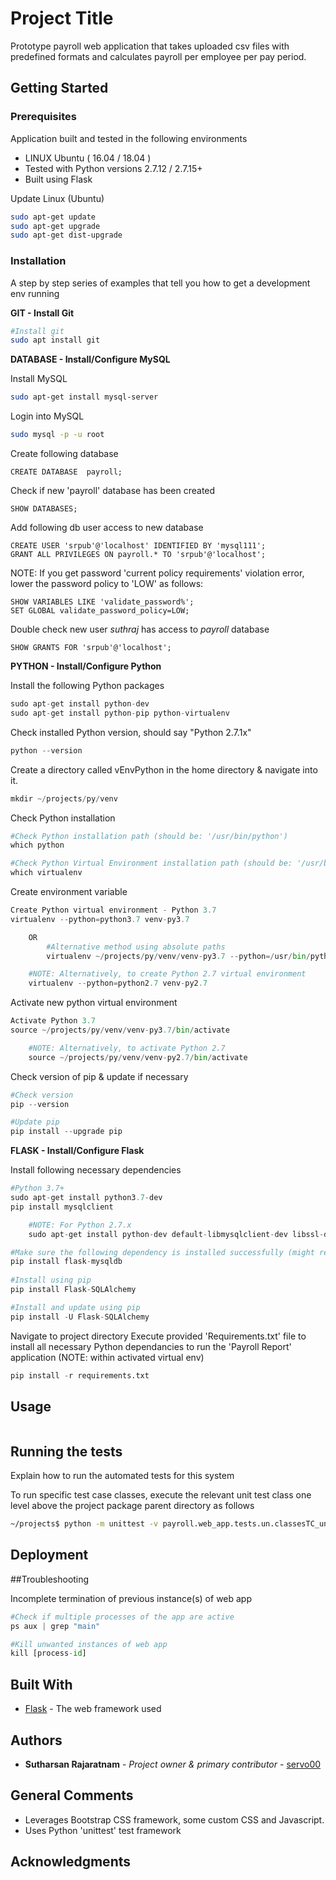 # Project Title

Prototype payroll web application that takes uploaded csv files with predefined formats and calculates payroll per employee per pay period.

## Getting Started


### Prerequisites

Application built and tested in the following environments
* LINUX Ubuntu ( 16.04 / 18.04 )
* Tested with Python versions 2.7.12 / 2.7.15+
* Built using Flask

Update Linux (Ubuntu)

```bash
sudo apt-get update        
sudo apt-get upgrade       
sudo apt-get dist-upgrade  
```

### Installation

A step by step series of examples that tell you how to get a development env running

<b> GIT - Install Git </b>

```bash
#Install git
sudo apt install git
```

<b> DATABASE - Install/Configure MySQL </b>

Install MySQL

```bash
sudo apt-get install mysql-server
```

Login into MySQL

```bash
sudo mysql -p -u root
```

Create following database

```mysql
CREATE DATABASE  payroll;
```

Check if new 'payroll' database has been created

```mysql
SHOW DATABASES;
```

Add following db user access to new database

```mysql
CREATE USER 'srpub'@'localhost' IDENTIFIED BY 'mysql111';
GRANT ALL PRIVILEGES ON payroll.* TO 'srpub'@'localhost';
```

NOTE: If you get password 'current policy requirements' violation error, lower the password policy to 'LOW' as follows:

```mysql
SHOW VARIABLES LIKE 'validate_password%';
SET GLOBAL validate_password_policy=LOW;
```


Double check new user <i> suthraj </i> has access to <i> payroll </i> database

```mysql
SHOW GRANTS FOR 'srpub'@'localhost';
```

<b> PYTHON - Install/Configure Python </b>

Install the following Python packages

```python
sudo apt-get install python-dev
sudo apt-get install python-pip python-virtualenv
```

Check installed Python version, should say "Python 2.7.1x"

```python
python --version
```

Create a directory called vEnvPython in the home directory & navigate into it.

```python
mkdir ~/projects/py/venv
```

Check Python installation
 
```python
#Check Python installation path (should be: '/usr/bin/python')
which python

#Check Python Virtual Environment installation path (should be: '/usr/bin/virtualenv')
which virtualenv 
```

Create environment variable

```python
Create Python virtual environment - Python 3.7
virtualenv --python=python3.7 venv-py3.7

	OR
		#Alternative method using absolute paths
		virtualenv ~/projects/py/venv/venv-py3.7 --python=/usr/bin/python3.7

	#NOTE: Alternatively, to create Python 2.7 virtual environment
	virtualenv --python=python2.7 venv-py2.7 
```

Activate new python virtual environment

```python
Activate Python 3.7
source ~/projects/py/venv/venv-py3.7/bin/activate

	#NOTE: Alternatively, to activate Python 2.7
	source ~/projects/py/venv/venv-py2.7/bin/activate
```

Check version of pip & update if necessary

```python
#Check version
pip --version

#Update pip
pip install --upgrade pip
```



<b> FLASK - Install/Configure Flask </b>

Install following necessary dependencies

```python
#Python 3.7+
sudo apt-get install python3.7-dev
pip install mysqlclient

	#NOTE: For Python 2.7.x
	sudo apt-get install python-dev default-libmysqlclient-dev libssl-dev

#Make sure the following dependency is installed successfully (might require 'sudo')
pip install flask-mysqldb
		
#Install using pip
pip install Flask-SQLAlchemy

#Install and update using pip
pip install -U Flask-SQLAlchemy

```

Navigate to project directory
Execute provided 'Requirements.txt' file to install all necessary Python dependancies to run the 'Payroll Report' application 
(NOTE: within activated virtual env)

```python
pip install -r requirements.txt
```

## Usage

```python

```



## Running the tests

Explain how to run the automated tests for this system

To run specific test case classes, execute the relevant unit test class one level above the project package parent directory as follows

```bash
~/projects$ python -m unittest -v payroll.web_app.tests.un.classesTC_un.TC_ComputePayroll
```
 
## Deployment

##Troubleshooting

Incomplete termination of previous instance(s) of web app

```python
#Check if multiple processes of the app are active
ps aux | grep "main"

#Kill unwanted instances of web app
kill [process-id]

```

## Built With

* [Flask](http://flask.palletsprojects.com/en/1.1.x/) - The web framework used


## Authors

* **Sutharsan Rajaratnam** - *Project owner & primary contributor* - [servo00](https://github.com/servo00)


## General Comments 
 - Leverages Bootstrap CSS framework, some custom CSS and Javascript.
 - Uses Python 'unittest' test framework 

 
## Acknowledgments

